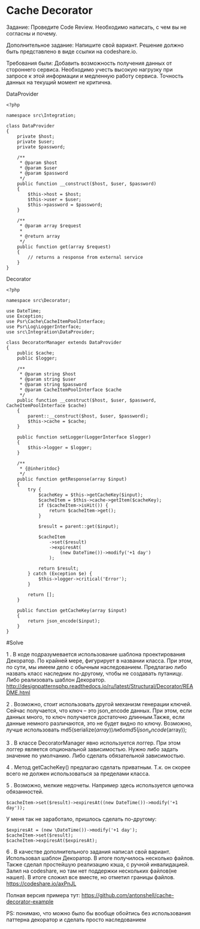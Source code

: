 # Cache Decorator

Задание: Проведите Code Review. Необходимо написать, с чем вы не согласны и почему.

Дополнительное задание: Напишите свой вариант. 
Решение должно быть представлено в виде ссылки на codeshare.io.

Требования были: Добавить возможность получения данных от стороннего сервиса. Необходимо учесть высокую нагрузку при запросе к этой информации и медленную работу сервиса. Точность данных на текущий момент не критична.

DataProvider

```
<?php

namespace src\Integration;

class DataProvider
{
    private $host;
    private $user;
    private $password;

    /**
     * @param $host
     * @param $user
     * @param $password
     */
    public function __construct($host, $user, $password)
    {
        $this->host = $host;
        $this->user = $user;
        $this->password = $password;
    }
    
    /**
     * @param array $request
     *
     * @return array
     */
    public function get(array $request)
    {
        // returns a response from external service
    }
}
```

Decorator

```
<?php

namespace src\Decorator;

use DateTime;
use Exception;
use Psr\Cache\CacheItemPoolInterface;
use Psr\Log\LoggerInterface;
use src\Integration\DataProvider;

class DecoratorManager extends DataProvider
{
    public $cache;
    public $logger;

    /**
     * @param string $host
     * @param string $user
     * @param string $password
     * @param CacheItemPoolInterface $cache
     */
    public function __construct($host, $user, $password, CacheItemPoolInterface $cache)
    {
        parent::__construct($host, $user, $password);
        $this->cache = $cache;
    }

    public function setLogger(LoggerInterface $logger)
    {
        $this->logger = $logger;
    }

    /**
     * {@inheritdoc}
     */
    public function getResponse(array $input)
    {
        try {
            $cacheKey = $this->getCacheKey($input);
            $cacheItem = $this->cache->getItem($cacheKey);
            if ($cacheItem->isHit()) {
                return $cacheItem->get();
            }

            $result = parent::get($input);

            $cacheItem
                ->set($result)
                ->expiresAt(
                    (new DateTime())->modify('+1 day')
                );

            return $result;
        } catch (Exception $e) {
            $this->logger->critical('Error');
        }

        return [];
    }

    public function getCacheKey(array $input)
    {
        return json_encode($input);
    }
}
```

#Solve

1 .	В коде подразумевается использование шаблона проектирования Декоратор. По крайней мере, фигурирует в названии класса. При этом, по сути, мы имеем дело с обычным наследованием. Предлагаю либо назвать класс наследник по-другому, чтобы не создавать путаницу. Либо реализовать шаблон Декоратор. 
http://designpatternsphp.readthedocs.io/ru/latest/Structural/Decorator/README.html

2 .	Возможно, стоит использовать другой механизм генерации ключей. Сейчас получается, что ключ – это json_encode данных. При этом, если данных много, то ключ получается достаточно длинным.Также, если данные немного различаются, это не будет видно по ключу. Возможно, лучше использовать md5(serialize($array)) либо md5(json_encode($array)); 

3 .	В классе DecoratorManager явно используется логгер. При этом логгер является опциональной зависимостью. Нужно либо задать значение по умолчанию. Либо сделать обязательной зависимостью.

4 .	Метод getCacheKey() предлагаю сделать приватным. Т.к. он скорее всего не должен использоваться за пределами класса.

5 .	Возможно, мелкие недочеты. Например здесь используется цепочка обязанностей.

```
$cacheItem->set($result)->expiresAt((new DateTime())->modify('+1 day'));
```

У меня так не заработало, пришлось сделать по-другому:

```
$expiresAt = (new \DateTime())->modify('+1 day');
$cacheItem->set($result);
$cacheItem->expiresAt($expiresAt);
```

6 . В качестве дополнительного задания написал свой вариант. Использовал шаблон Декоратор. В итоге получилось несколько файлов.
Также сделал простейшую реализацию кэша, с ручной инвалидацией.  
Залил на codeshare, но там нет поддержки нескольких файлов(не нашел). В итоге сложил все вместе, но отметил границы файлов. 
https://codeshare.io/axPnJL

Полная версия примера тут:
https://github.com/antonshell/cache-decorator-example

PS: понимаю, что можно было бы вообще обойтись без использования   паттерна декоратор и сделать просто наследованием
